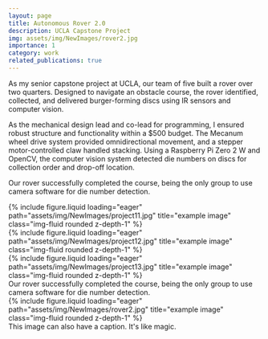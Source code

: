 ```yaml
---
layout: page
title: Autonomous Rover 2.0
description: UCLA Capstone Project
img: assets/img/NewImages/rover2.jpg
importance: 1
category: work
related_publications: true
---
```


As my senior capstone project at UCLA, our team of five built a rover over two quarters. Designed to navigate an obstacle course, the rover identified, collected, and delivered burger-forming discs using IR sensors and computer vision. 

As the mechanical design lead and co-lead for programming, I ensured robust structure and functionality within a $500 budget. The Mecanum wheel drive system provided omnidirectional movement, and a stepper motor-controlled claw handled stacking. Using a Raspberry Pi Zero 2 W and OpenCV, the computer vision system detected die numbers on discs for collection order and drop-off location. 

Our rover successfully completed the course, being the only group to use camera software for die number detection.

<div class="row">
    <div class="col-sm mt-3 mt-md-0">
        {% include figure.liquid loading="eager" path="assets/img/NewImages/project11.jpg" title="example image" class="img-fluid rounded z-depth-1" %}
    </div>
    <div class="col-sm mt-3 mt-md-0">
        {% include figure.liquid loading="eager" path="assets/img/NewImages/project12.jpg" title="example image" class="img-fluid rounded z-depth-1" %}
    </div>
    <div class="col-sm mt-3 mt-md-0">
        {% include figure.liquid loading="eager" path="assets/img/NewImages/project13.jpg" title="example image" class="img-fluid rounded z-depth-1" %}
    </div>
</div>
<div class="caption">
 Our rover successfully completed the course, being the only group to use camera software for die number detection.
</div>
<div class="row">
    <div class="col-sm mt-3 mt-md-0">
        {% include figure.liquid loading="eager" path="assets/img/NewImages/rover2.jpg" title="example image" class="img-fluid rounded z-depth-1" %}
    </div>
</div>
<div class="caption">
    This image can also have a caption. It's like magic.
</div>

